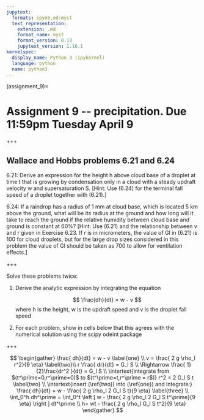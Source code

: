 ```yaml
---
jupytext:
  formats: ipynb,md:myst
  text_representation:
    extension: .md
    format_name: myst
    format_version: 0.13
    jupytext_version: 1.16.1
kernelspec:
  display_name: Python 3 (ipykernel)
  language: python
  name: python3
---
```


(assignment_9)=
# Assignment 9 -- precipitation. Due 11:59pm Tuesday April 9

+++

## Wallace and Hobbs problems 6.21 and 6.24

6.21: Derive an expression for the height h above
cloud base of a droplet at time t that is
growing by condensation only in a cloud with
a steady updraft velocity w and
supersaturation S. [Hint: Use (6.24) for the
terminal fall speed of a droplet together
with (6.21).]

6.24: If a raindrop has a radius of 1 mm at cloud
base, which is located 5 km above the ground,
what will be its radius at the ground and
how long will it take to reach the ground if
the relative humidity between cloud base
and ground is constant at 60%? [Hint: Use
(6.21) and the relationship between v and r
given in Exercise 6.23. If r is in micrometers,
the value of Gl in (6.21) is 100 for cloud
droplets, but for the large drop sizes
considered in this problem the value of Gl
should be taken as 700 to allow for
ventilation effects.]

+++

Solve these problems twice:


1. Derive the analytic expression by integrating the equation

   $$
   \frac{dh}{dt} = w - v
   $$
   where h is the height, w is the updraft speed and v is the droplet fall speed

2. For each problem, show  in cells below that this agrees with the numerical solution using the scipy odeint package

+++

$$
  \begin{gather}
    \frac{ dh}{dt}  = w - v \label{one} \\
  v = \frac{ 2 g \rho_l r^2}{9 \eta} \label{two}\\
r \frac{ dr}{dt}  = G_l S \\
\Rightarrow \frac{ 1}{2}\frac{dr^2 }{dt}   = G_l S \\
\intertext{integrate from $(t^\prime=0,r^\prime=0)$ to $(t^\prime=t,r^\prime = r$)}
r^2 = 2 G_l S t \label{two} \\
\intertext{insert (\ref{two}) into (\ref{one}) and integrate:}
    \frac{ dh}{dt}  = w - \frac{ 2 g \rho_l 2 G_l S t}{9 \eta} \label{three} \\
\int_0^h  dh^\prime = \int_0^t \left [ w - \frac{ 2 g \rho_l 2 G_l S t^\prime}{9 \eta} \right ] dt^\prime \\
h= wt - \frac{ 2 g \rho_l  G_l S t^2}{9 \eta}
  \end{gather}
$$

```{code-cell} ipython3

```
